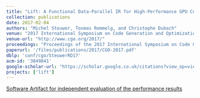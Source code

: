 ```yaml
---
title: "Lift: A Functional Data-Parallel IR for High-Performance GPU Code Generation"
collection: publications
date: 2017-02-04
authors: "Michel Steuwer, Toomas Remmelg, and Christophe Dubach"
venue: "2017 International Symposium on Code Generation and Optimization (CGO)"
venue-url: "http://www.cgo.org/2017/"
proceedings: "Proceedings of the 2017 International Symposium on Code Generation and Optimization, CGO 2017, Austin, TX, USA, February 4-8, 2017"
paperurl: '/files/publications/2017/CGO-2017.pdf'
dblp: 'conf/cgo/SteuwerRD17'
acm-id: '3049841'
google-scholar-url: "https://scholar.google.co.uk/citations?view_op=view_citation&hl=en&user=XdXJRZEAAAAJ&citation_for_view=XdXJRZEAAAAJ:M3ejUd6NZC8C"
projects: ['lift']
---
```


<a href="https://gitlab.com/michel-steuwer/cgo_2017_artifact" style="margin-right:1em">
<span class="fa-stack fa-1x"><i class="fa fa-bar-chart fa-stack-1x fa-flip-horizontal" style="left:-.1em;top:-.1em"></i>
<span class="fa fa-stack-2x"><i class="fa fa-search" aria-hidden="true"></i></span></span>
Software Artifact for independent evaluation of the performance results</a>
